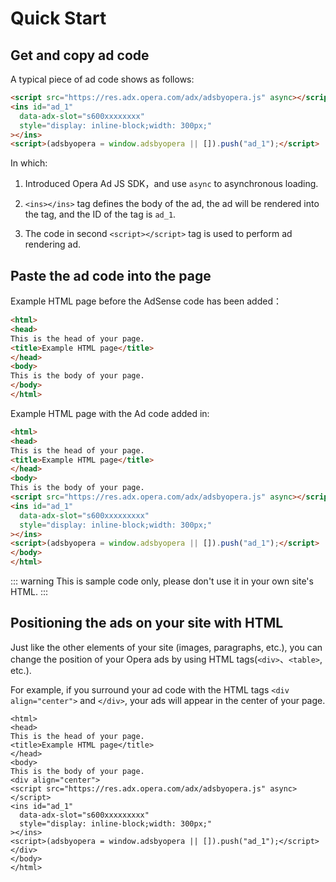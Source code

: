 # Quick Start

## Get and copy ad code

A typical piece of ad code shows as follows:

``` html
<script src="https://res.adx.opera.com/adx/adsbyopera.js" async></script>
<ins id="ad_1"
  data-adx-slot="s600xxxxxxxx"
  style="display: inline-block;width: 300px;"
></ins>
<script>(adsbyopera = window.adsbyopera || []).push("ad_1");</script>
```

In which:

1. Introduced Opera Ad JS SDK，and use ```async``` to asynchronous loading.

2. ```<ins></ins>``` tag defines the body of the ad, the ad will be rendered into the tag, and the ID of the tag is ```ad_1```.

3. The code in second ```<script></script>``` tag is used to perform ad rendering ad.

## Paste the ad code into the page

Example HTML page before the AdSense code has been added：

``` html
<html>
<head>
This is the head of your page.
<title>Example HTML page</title>
</head>
<body>
This is the body of your page.
</body>
</html>
```

Example HTML page with the Ad code added in:

``` html
<html>
<head>
This is the head of your page.
<title>Example HTML page</title>
</head>
<body>
This is the body of your page.
<script src="https://res.adx.opera.com/adx/adsbyopera.js" async></script>
<ins id="ad_1"
  data-adx-slot="s600xxxxxxxxx"
  style="display: inline-block;width: 300px;"
></ins>
<script>(adsbyopera = window.adsbyopera || []).push("ad_1");</script>
</body>
</html>
```

::: warning
This is sample code only, please don't use it in your own site's HTML.
:::

## Positioning the ads on your site with HTML

Just like the other elements of your site (images, paragraphs, etc.), you can change the position of your Opera ads by using HTML tags(```<div>```、```<table>```, etc.).

For example, if you surround your ad code with the HTML tags ```<div align="center">``` and ```</div>```, your ads will appear in the center of your page.

``` html{8,15}
<html>
<head>
This is the head of your page.
<title>Example HTML page</title>
</head>
<body>
This is the body of your page.
<div align="center">
<script src="https://res.adx.opera.com/adx/adsbyopera.js" async></script>
<ins id="ad_1"
  data-adx-slot="s600xxxxxxxxx"
  style="display: inline-block;width: 300px;"
></ins>
<script>(adsbyopera = window.adsbyopera || []).push("ad_1");</script>
</div>
</body>
</html>
```
